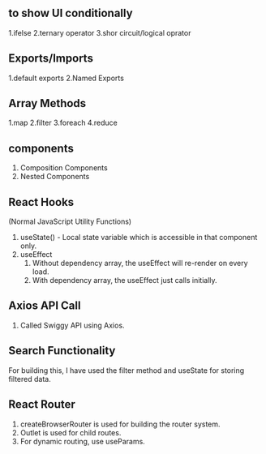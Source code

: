 ## to show UI conditionally

1.ifelse
2.ternary operator
3.shor circuit/logical oprator

## Exports/Imports

1.default exports 
2.Named Exports

## Array Methods

1.map
2.filter
3.foreach
4.reduce


## components

1. Composition Components
2. Nested Components

## React Hooks

(Normal JavaScript Utility Functions)
1. useState() - Local state variable which is accessible in that component only.
2. useEffect
   1. Without dependency array, the useEffect will re-render on every load.
   2. With dependency array, the useEffect just calls initially.

## Axios API Call

1. Called Swiggy API using Axios. 

## Search Functionality

For building this, I have used the filter method and useState for storing filtered data.

## React Router

1. createBrowserRouter is used for building the router system.
2. Outlet is used for child routes.
3. For dynamic routing, use useParams.

